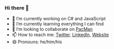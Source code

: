 ### Hi there 👋

- 🔭 I’m currently working on C# and JavaScript
- 🌱 I’m currently learning everything I can find
- 👯 I’m looking to collaborate on [PacMan](https://github.com/YorkCodeDojo/PacMan)
- 📫 How to reach me: [Twitter](https://twitter.com/kev_bite), [LinkedIn](https://www.linkedin.com/in/kevbite/), [Website](https://kevsoft.net)
- 😄 Pronouns: he/him/his
